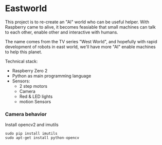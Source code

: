 # Eastworld
This project is to re-create an "AI" world who can be useful helper.  With Raspberry came to alive, it becomes feasiable that small machines can talk to each other, enable other and interactive with humans.

The name comes from the TV series "West World", and hopefully with rapid development of robots in east world, we'll have more "AI" enable machines to help this planet.

Technical stack:
* Raspberry Zero 2
* Python as main programming language
* Sensors:
    * 2 step motors
    * Camera
    * Red & LED lights
    * motion Sensors

### Camera behavior
Install opencv2 and imutils

    sudo pip install imutils
    sudo apt-get install python-opencv

